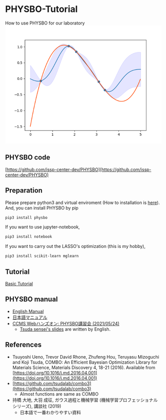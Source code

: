 # PHYSBO-Tutorial
How to use PHYSBO for our laboratory
![BO_sample](./BO_sample.png)
## PHYSBO code
[https://github.com/issp-center-dev/PHYSBO](https://github.com/issp-center-dev/PHYSBO)
## Preparation

Please prepare python3 and virtual enviroment (How to installation is [here](https://github.com/hikaruri/DFT_startup/blob/main/setup/minimum.md)). 
And, you can install PHYSBO by pip
```bash
pip3 install physbo
```
If you want to use jupyter-notebook,
```bash
pip3 install notebook
```
If you want to carry out the LASSO's optimization (this is my hobby),
```bash
pip3 install scikit-learn mglearn
```
## Tutorial
[Basic Tutorial](./Basic/README.md)

## PHYSBO manual
- [English Manual](https://issp-center-dev.github.io/PHYSBO/manual/master/en/index.html)
- [日本語マニュアル](https://issp-center-dev.github.io/PHYSBO/manual/master/ja/index.html)
- [CCMS Webハンズオン: PHYSBO講習会 (2021/05/24)](https://www.pasums.issp.u-tokyo.ac.jp/physbo/doc/paper)
  - [Tsuda sensei's slides](https://www.pasums.issp.u-tokyo.ac.jp/physbo/wp-content/uploads/sites/12/2021/05/20210524_physbo_guidance.pdf) are written by English.
## References
- Tsuyoshi Ueno, Trevor David Rhone, Zhufeng Hou, Teruyasu Mizoguchi and Koji Tsuda, COMBO: An Efficient Bayesian Optimization Library for Materials Science, Materials Discovery 4, 18-21 (2016). Available from [https://doi.org/10.1016/j.md.2016.04.001](https://doi.org/10.1016/j.md.2016.04.001)
- [https://github.com/tsudalab/combo3](https://github.com/tsudalab/combo3)
  - Almost functions are same as COMBO
- 持橋 大地, 大羽 成征, ガウス過程と機械学習 (機械学習プロフェッショナルシリーズ), 講談社 (2019)
  - 日本語で一番わかりやすい資料
